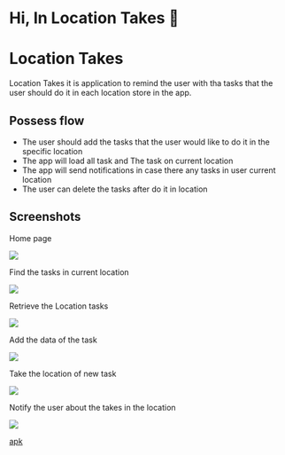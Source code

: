 # Hi, In Location Takes  👋
# Location Takes
Location Takes it is application to remind the user with tha tasks that the user should do  it in each location store in the app.
## Possess flow
- The user  should  add the tasks that the user would like to do it in the specific location
- The app will load all task and The task on current location
- The app will send notifications in case there any tasks in  user current location
- The user can delete the tasks after do it in location 


## Screenshots
<p float="left">
<p> Home page </p>
 <div> <img src="/screenshot/allTaskes.jpeg"></div>
<p>Find the tasks in current location</p>
  <div><img src="./screenshot/lodingTask.jpeg"> </div>
<p> Retrieve the Location tasks</p>
  <div> <img src="./screenshot/inLocationTaskVlue.jpeg"></div>
<p> Add the data of the task</p>
  <div> <img src="./screenshot/addNewTask.jpeg"></div>
<p>  Take the location of new task </p>
  <div> <img src="./screenshot/getLocationFromMap.jpeg"></div>

<p> Notify the user about the takes in the location</p>
  <div> <img src="./screenshot/notifecation.jpeg"></div>

</p>


 [apk](./assets/app-debug.apk)
